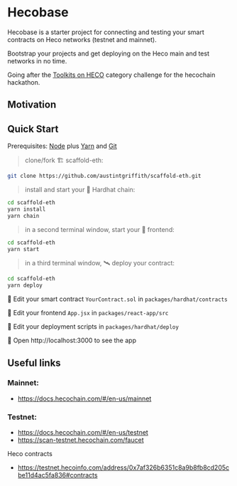 # Hecobase

Hecobase is a starter project for connecting and testing your smart contracts on Heco networks (testnet and mainnet).

Bootstrap your projects and get deploying on the Heco main and test networks in no time.

Going after the <a href="https://hecochain-hackathon.devpost.com/rules" target="_blank">Toolkits on HECO</a> category challenge for the hecochain hackathon.

## Motivation

## Quick Start

Prerequisites: [Node](https://nodejs.org/en/download/) plus [Yarn](https://classic.yarnpkg.com/en/docs/install/) and [Git](https://git-scm.com/downloads)

> clone/fork 🏗 scaffold-eth:

```bash
git clone https://github.com/austintgriffith/scaffold-eth.git
```

> install and start your 👷‍ Hardhat chain:

```bash
cd scaffold-eth
yarn install
yarn chain
```

> in a second terminal window, start your 📱 frontend:

```bash
cd scaffold-eth
yarn start
```

> in a third terminal window, 🛰 deploy your contract:

```bash
cd scaffold-eth
yarn deploy
```

🔏 Edit your smart contract `YourContract.sol` in `packages/hardhat/contracts`

📝 Edit your frontend `App.jsx` in `packages/react-app/src`

💼 Edit your deployment scripts in `packages/hardhat/deploy`

📱 Open http://localhost:3000 to see the app


## Useful links
### Mainnet:
* https://docs.hecochain.com/#/en-us/mainnet

### Testnet:
* https://docs.hecochain.com/#/en-us/testnet
* https://scan-testnet.hecochain.com/faucet

Heco contracts
* https://testnet.hecoinfo.com/address/0x7af326b6351c8a9b8fb8cd205cbe11d4ac5fa836#contracts

